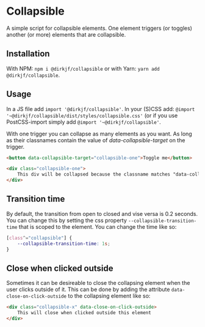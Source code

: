# Collapsible

A simple script for collapsible elements. One element triggers (or toggles) another (or more) elements that are collapsible. 

## Installation

With NPM: `npm i @dirkjf/collapsible` or with Yarn: `yarn add @dirkjf/collapsible`. 


## Usage

In a JS file add `import '@dirkjf/collapsible'`. In your (S)CSS add: `@import '~@dirkjf/collapsible/dist/styles/collapsible.css'` (or if you use PostCSS-import simply add `@import '~@dirkjf/collapsible'`. 

With one trigger you can collapse as many elements as you want. As long as their classnames contain the value of *data-collapsible-target* on the trigger.

```HTML
<button data-collapsible-target="collapsible-one">Toggle me</button> 

<div class="collapsible-one">
    This div will be collapsed because the classname matches "data-collapsible-target"
</div>
```


## Transition time
By default, the transition from open to closed and vise versa is 0.2 seconds. You can change this by setting the css property `--collapsible-transition-time` that is scoped to the element. You can change the time like so:

```CSS
[class^="collapsible"] {
    --collapsible-transition-time: 1s;
}
```


## Close when clicked outside
Sometimes it can be desireable to close the collapsing element when the user clicks outside of it. This can be done by adding the attribute `data-close-on-click-outside` to the collapsing element like so: 

```HTML 
<div class="collapsible-x" data-close-on-click-outside>
    This will close when clicked outside this element
</div>
```
